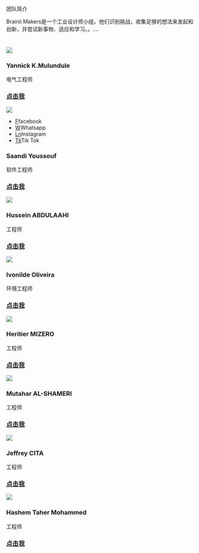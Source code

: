 <!-- Team navbar/members.md -->
  团队简介
  
  Brainii Makers是一个工业设计师小组，他们识别挑战，收集足够的想法来发起和创新，并尝试新事物、适应和学习。。....
<link rel="stylesheet" href="css/bootstrap-grid.min.css"/>
<div class="demo">
            <div class="row text-center">
                <h1 class="white"></h1>
            </div>
<div class="row">
                <div class="col-md-4 col-sm-6">
                    <div class="our-team">
                        <div class="pic">
                            <img src="images/about_img.jpg">
                        </div>
                        <div class="team-content">
                            <h3 class="title">Yannick K.Mulundule</h3>
                            <span class="post">电气工程师</span>
                            <h3><a href="https://yannickkabasso.github.io/About-Yan/" class="title"> 点击我</a></h3>
                        </div>
                    </div>
                </div>

<div class="col-md-4 col-sm-6">
                    <div class="our-team">
                        <div class="pic">
                            <img src="images/yar1.jpg">
                            <ul class="social">
                                <li><a href="https://www.facebook.com/profile.php?id=100080783966190" class="fab fa-facebook">F</a>facebook</li>
                                <li><a href="https://wa.me/+33649340278" class="fab fa-google-plus">W</a>Whatsapp</li>
                                <li><a href="https://www.linkedin.cn/incareer/in/ACoAADn9aNMBRttJCbWJcgJJM9Xr-DKgxb67GYA" class="fab fa-instagram">Ln</a>Instagram</li>
                                <li><a href="https://v.douyin.com/M4Rt4pF/" class="fab fa-linkedin">Tk</a>Tik Tok</li>
                            </ul>
                        </div>
                        <div class="team-content">
                            <h3 class="title">Saandi Youssouf</h3>
                            <span class="post">软件工程师</span>
                            <h3><a href="https://youssouf749.github.io/Danida2225/" class="title"> 点击我</a></h3>
                        </div>
                    </div>
                </div>

<div class="col-md-4 col-sm-6">
                    <div class="our-team">
                        <div class="pic">
                            <img src="images/HU.jpg">
                        </div>
                        <div class="team-content">
                            <h3 class="title">Hussein ABDULAAHI</h3>
                            <span class="post">工程师</span>
                        <h3><a href="https://malaay123.github.io/Hussein-Abdalla/" class="title"> 点击我</a></h3>
                        </div>
                    </div>
                </div>
            </div>
            <div class="row">
                <div class="col-md-4 col-sm-6">
                    <div class="our-team">
                        <div class="pic">
                            <img src="images/ivonilde.jpg">
                        </div>
                        <div class="team-content">
                            <h3 class="title">Ivonilde Oliveira</h3>
                            <span class="post">环境工程师</span>
                            <h3><a href="https://ivonilde.github.io/About-me/" class="title"> 点击我</a></h3>
                        </div>
                    </div>
                </div>

<div class="col-md-4 col-sm-6">
                    <div class="our-team">
                        <div class="pic">
                            <img src="images/yar1.jpg">
                        </div>
                        <div class="team-content">
                            <h3 class="title">Heritier MIZERO</h3>
                            <span class="post">工程师</span>
                            <h3><a href="https://hmizero.github.io/My-Webpage/" class="title"> 点击我</a></h3>
                        </div>
                    </div>
                </div>

<div class="col-md-4 col-sm-6">
                    <div class="our-team">
                        <div class="pic">
                            <img src="images/MU.jpg">
                        </div>
                        <div class="team-content">
                            <h3 class="title">Mutahar AL-SHAMERI</h3>
                            <span class="post">工程师</span>
                            <h3><a href="https://mutahar22251412.github.io/About-me/" class="title"> 点击我</a></h3>
                        </div>
                    </div>
                </div>
            </div>
            <div class="row">
                <div class="col-md-4 col-sm-6">
                    <div class="our-team">
                        <div class="pic">
                            <img src="images/jeffrey.jpg">
                        </div>
                        <div class="team-content">
                            <h3 class="title">Jeffrey CITA</h3>
                            <span class="post">工程师</span>
                            <h3><a href="https://github.com/22251423/Jeffrey-Practice-2/blob/main/Jeffrey%20Web%20page.html" class="title"> 点击我</a></h3>
                        </div>
                    </div>
                </div>
<div class="row">
                <div class="col-md-4 col-sm-6">
                    <div class="our-team">
                        <div class="pic">
                            <img src="images/hashem.jpg">
                        </div>
                        <div class="team-content">
                            <h3 class="title">Hashem Taher Mohammed</h3>
                            <span class="post">工程师</span>
                            <h3><a href="#" class="title"> 点击我</a></h3>
                        </div>
                    </div>
                </div>
</div>
</div>
</div>
